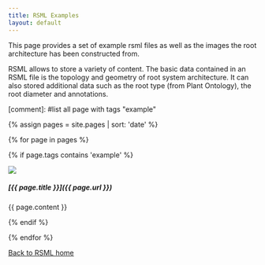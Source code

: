 ```yaml
---
title: RSML Examples
layout: default
---
```


This page provides a set of example rsml files as well as the images the root architecture has been constructed from.

RSML allows to store a variety of content. The basic data contained in an RSML file is the topology and geometry of root system architecture. It can also stored additional data such as the root type (from Plant Ontology), the root diameter and annotations.


[comment]: #list all page with tags "example"

  {% assign pages = site.pages | sort: 'date' %}
  
  {% for page in pages %}
  
  {% if page.tags contains 'example' %}
  
  <div class="example_block" markdown="1">
  
  <img href="/images/examples/{{ page.title }}.png" src="/images/examples/{{ page.title }}_tn.png">
  
  <h5 markdown="1"> [{{ page.title }}]({{ page.url }}) </h5>
  
  {{ page.content }}
  
  </div>
  
  {% endif %}
  
  {% endfor %}

[Back to RSML home](index)
